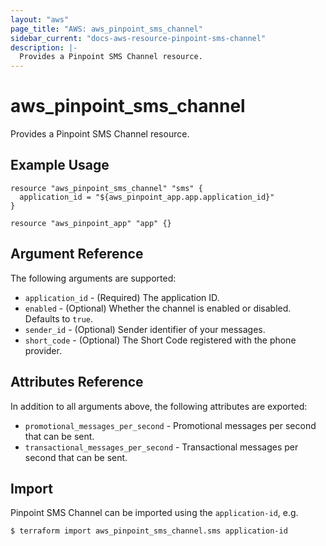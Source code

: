 ```yaml
---
layout: "aws"
page_title: "AWS: aws_pinpoint_sms_channel"
sidebar_current: "docs-aws-resource-pinpoint-sms-channel"
description: |-
  Provides a Pinpoint SMS Channel resource.
---
```


# aws_pinpoint_sms_channel

Provides a Pinpoint SMS Channel resource.

## Example Usage

```hcl
resource "aws_pinpoint_sms_channel" "sms" {
  application_id = "${aws_pinpoint_app.app.application_id}"
}

resource "aws_pinpoint_app" "app" {}
```


## Argument Reference

The following arguments are supported:

* `application_id` - (Required) The application ID.
* `enabled` - (Optional) Whether the channel is enabled or disabled. Defaults to `true`.
* `sender_id` - (Optional) Sender identifier of your messages.
* `short_code` - (Optional) The Short Code registered with the phone provider.

## Attributes Reference

In addition to all arguments above, the following attributes are exported:

* `promotional_messages_per_second` - Promotional messages per second that can be sent.
* `transactional_messages_per_second` - Transactional messages per second that can be sent.

## Import

Pinpoint SMS Channel can be imported using the `application-id`, e.g.

```
$ terraform import aws_pinpoint_sms_channel.sms application-id
```
